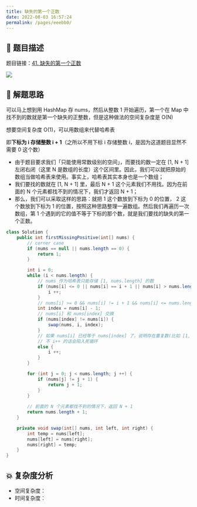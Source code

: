 ```yaml
---
title: 缺失的第一个正数
date: 2022-08-03 16:57:24
permalink: /pages/eeebb0/
---
```

## 📃 题目描述

题目链接：[41. 缺失的第一个正数](https://leetcode.cn/problems/first-missing-positive/)

![](https://cs-wiki.oss-cn-shanghai.aliyuncs.com/img/image-20220803165746792.png)

## 🔔 解题思路

可以马上想到用 HashMap 存 nums，然后从整数 1 开始遍历，第一个在 Map 中找不到的数就是第一个缺失的正整数，但是这种做法的空间复杂度是 O(N)

想要空间复杂度 O(1)，可以用数组来代替哈希表

即**下标为 i 存储整数 i + 1**（之所以不用下标 i 存储整数 i，是因为这道题目显然不需要 0 这个数）

- 由于题目要求我们「只能使用常数级别的空间」，而要找的数一定在 [1, N + 1] 左闭右闭（这里 N 是数组的长度）这个区间里。因此，我们可以就把原始的数组当做哈希表来使用。事实上，哈希表其实本身也是一个数组；
- 我们要找的数就在 [1, N + 1] 里，最后 N + 1 这个元素我们不用找。因为在前面的 N 个元素都找不到的情况下，我们才返回 N + 1；
- 那么，我们可以采取这样的思路：就把 1 这个数放到下标为 0 的位置， 2 这个数放到下标为 1 的位置，按照这种思路整理一遍数组。然后我们再遍历一次数组，第 1 个遇到的它的值不等于下标的那个数，就是我们要找的缺失的第一个正数。


```java
class Solution {
    public int firstMissingPositive(int[] nums) {
        // corner case
        if (nums == null || nums.length == 0) {
            return 1;
        }

        int i = 0;
        while (i < nums.length) {
            // nums 作为哈希表只能存储 [1, nums.length] 的数
            if (nums[i] <= 0 || nums[i] == i + 1 || nums[i] > nums.length) {
                i ++;
            }
            // nums[i] >= 0 && nums[i] != i + 1 && nums[i] <= nums.length
            int index = nums[i] - 1;
            // nums[i] 和 nums[index] 交换
            if (nums[index] != nums[i]) {
                swap(nums, i, index);
            }
            // 如果 nums[i] 已经等于 nums[index] 了，说明存在重复数(比如 [1, 1])，直接 i ++ 就行
            // 不 i++ 的话会陷入死循环
            else {
                i ++;
            }
        }

        for (int j = 0; j < nums.length; j ++) {
            if (nums[j] != j + 1) {
                return j + 1;
            }
        }
        
        // 前面的 N 个元素都找不到的情况下，返回 N + 1
        return nums.length + 1;
    }

    private void swap(int[] nums, int left, int right) {
        int temp = nums[left];
        nums[left] = nums[right];
        nums[right] = temp;
    }
}
```

## 💥 复杂度分析

- 空间复杂度：
- 时间复杂度：